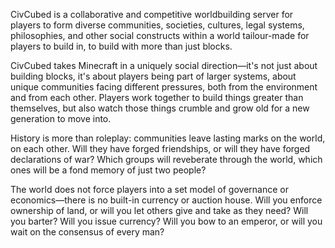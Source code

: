 CivCubed is a collaborative and competitive worldbuilding server for players to form diverse communities, societies, cultures, legal systems, philosophies, and other social constructs within a world tailour-made for players to build in, to build with more than just blocks.

CivCubed takes Minecraft in a uniquely social direction—it's not just about building blocks, it's about players being part of larger systems, about unique communities facing different pressures, both from the environment and from each other. Players work together to build things greater than themselves, but also watch those things crumble and grow old for a new generation to move into.

History is more than roleplay: communities leave lasting marks on the world, on each other. Will they have forged friendships, or will they have forged declarations of war? Which groups will reveberate through the world, which ones will be a fond memory of just two people?

The world does not force players into a set model of governance or economics—there is no built-in currency or auction house. Will you enforce ownership of land, or will you let others give and take as they need? Will you barter? Will you issue currency? Will you bow to an emperor, or will you wait on the consensus of every man?
